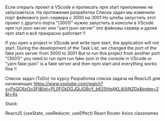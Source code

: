 Если открыть проект в VScode и прописать npm start приложение не запускаеться. На протяжении разработки Списка задач мы изменили порт фейкового json-сервера с 3000 на 3001 Но штобы запустить этот проект с другого порта "(3001)" нужно запустить в консоли в VScode npm run json-server или "yarn json-server" это фэйковы сервер и далее npm start и всё прекрасно работает !!

If you open a project in VScode and write npm start, the application will not start. During the development of the Task List, we changed the port of the fake json server from 3000 to 3001 But to run this project from another port "(3001)" you need to run npm run fake-json in the console in VScode or "yarn fake-json" is a fake server and then npm start and everything works fine !!



Список задач (ToDo) по курсу Разработка списка задача на ReactJS для начинающих
https://www.youtube.com/watch?v=PsQC6zOo3FI&list=PL0FGkDGJQjJGBcY_b625HqAKL4i5iNZGs&index=2&t=4s

Stack:

ReactJS (useState, useReducer, useEffect)
React Router
Axios
classnames

